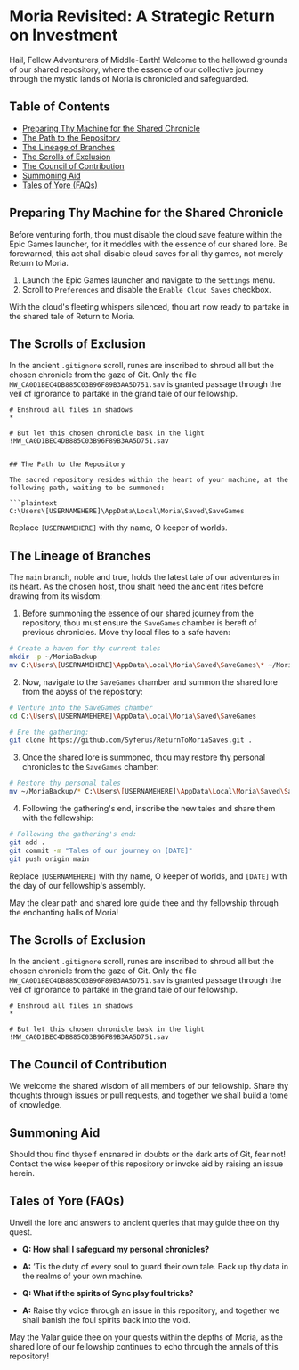 # Moria Revisited: A Strategic Return on Investment

Hail, Fellow Adventurers of Middle-Earth! Welcome to the hallowed grounds of our shared repository, where the essence of our collective journey through the mystic lands of Moria is chronicled and safeguarded.

## Table of Contents

- [Preparing Thy Machine for the Shared Chronicle](#preparing-thy-machine-for-the-shared-chronicle)
- [The Path to the Repository](#the-path-to-the-repository)
- [The Lineage of Branches](#the-lineage-of-branches)
- [The Scrolls of Exclusion](#the-scrolls-of-exclusion)
- [The Council of Contribution](#the-council-of-contribution)
- [Summoning Aid](#summoning-aid)
- [Tales of Yore (FAQs)](#tales-of-yore-faqs)

## Preparing Thy Machine for the Shared Chronicle

Before venturing forth, thou must disable the cloud save feature within the Epic Games launcher, for it meddles with the essence of our shared lore. Be forewarned, this act shall disable cloud saves for all thy games, not merely Return to Moria.

1. Launch the Epic Games launcher and navigate to the `Settings` menu.
2. Scroll to `Preferences` and disable the `Enable Cloud Saves` checkbox.

With the cloud's fleeting whispers silenced, thou art now ready to partake in the shared tale of Return to Moria.

## The Scrolls of Exclusion

In the ancient `.gitignore` scroll, runes are inscribed to shroud all but the chosen chronicle from the gaze of Git. Only the file `MW_CA0D1BEC4DB885C03B96F89B3AA5D751.sav` is granted passage through the veil of ignorance to partake in the grand tale of our fellowship.

```plaintext
# Enshroud all files in shadows
*

# But let this chosen chronicle bask in the light
!MW_CA0D1BEC4DB885C03B96F89B3AA5D751.sav


## The Path to the Repository

The sacred repository resides within the heart of your machine, at the following path, waiting to be summoned:

```plaintext
C:\Users\[USERNAMEHERE]\AppData\Local\Moria\Saved\SaveGames
```

Replace `[USERNAMEHERE]` with thy name, O keeper of worlds.

## The Lineage of Branches

The `main` branch, noble and true, holds the latest tale of our adventures in its heart. As the chosen host, thou shalt heed the ancient rites before drawing from its wisdom:

1. Before summoning the essence of our shared journey from the repository, thou must ensure the `SaveGames` chamber is bereft of previous chronicles. Move thy local files to a safe haven:

```bash
# Create a haven for thy current tales
mkdir -p ~/MoriaBackup
mv C:\Users\[USERNAMEHERE]\AppData\Local\Moria\Saved\SaveGames\* ~/MoriaBackup
```

2. Now, navigate to the `SaveGames` chamber and summon the shared lore from the abyss of the repository:

```bash
# Venture into the SaveGames chamber
cd C:\Users\[USERNAMEHERE]\AppData\Local\Moria\Saved\SaveGames

# Ere the gathering:
git clone https://github.com/Syferus/ReturnToMoriaSaves.git .
```

3. Once the shared lore is summoned, thou may restore thy personal chronicles to the `SaveGames` chamber:

```bash
# Restore thy personal tales
mv ~/MoriaBackup/* C:\Users\[USERNAMEHERE]\AppData\Local\Moria\Saved\SaveGames
```

4. Following the gathering's end, inscribe the new tales and share them with the fellowship:

```bash
# Following the gathering's end:
git add .
git commit -m "Tales of our journey on [DATE]"
git push origin main
```

Replace `[USERNAMEHERE]` with thy name, O keeper of worlds, and `[DATE]` with the day of our fellowship's assembly.

May the clear path and shared lore guide thee and thy fellowship through the enchanting halls of Moria!

## The Scrolls of Exclusion

In the ancient `.gitignore` scroll, runes are inscribed to shroud all but the chosen chronicle from the gaze of Git. Only the file `MW_CA0D1BEC4DB885C03B96F89B3AA5D751.sav` is granted passage through the veil of ignorance to partake in the grand tale of our fellowship.

```plaintext
# Enshroud all files in shadows
*

# But let this chosen chronicle bask in the light
!MW_CA0D1BEC4DB885C03B96F89B3AA5D751.sav
```

## The Council of Contribution

We welcome the shared wisdom of all members of our fellowship. Share thy thoughts through issues or pull requests, and together we shall build a tome of knowledge.

## Summoning Aid

Should thou find thyself ensnared in doubts or the dark arts of Git, fear not! Contact the wise keeper of this repository or invoke aid by raising an issue herein.

## Tales of Yore (FAQs)

Unveil the lore and answers to ancient queries that may guide thee on thy quest.

- **Q: How shall I safeguard my personal chronicles?**
- **A:** ’Tis the duty of every soul to guard their own tale. Back up thy data in the realms of your own machine.

- **Q: What if the spirits of Sync play foul tricks?**
- **A:** Raise thy voice through an issue in this repository, and together we shall banish the foul spirits back into the void.

May the Valar guide thee on your quests within the depths of Moria, as the shared lore of our fellowship continues to echo through the annals of this repository!

